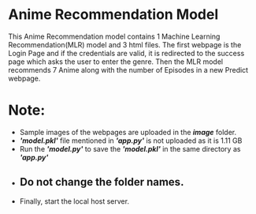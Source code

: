 # Anime Recommendation Model

This Anime Recommendation model contains 1 Machine Learning Recommendation(MLR) model and 3 html files.
The first webpage is the Login Page and if the credentials are valid, it is redirected to the success page
which asks the user to enter the genre. Then the MLR model recommends 7 Anime along with the number of Episodes
in a new Predict webpage.

# Note:

- Sample images of the webpages are uploaded in the ***image*** folder.
- ***'model.pkl'*** file mentioned in ***'app.py'*** is not uploaded as it is 1.11 GB
- Run the ***'model.py'*** to save the ***'model.pkl'*** in the same directory as ***'app.py'***
- ## **Do not change the folder names.**
- Finally, start the local host server.
